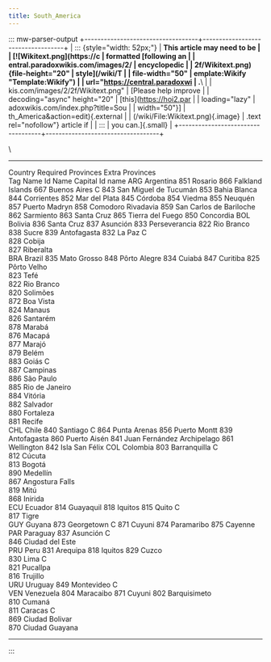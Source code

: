 ```yaml
---
title: South_America
---
```

::: mw-parser-output
+-----------------------------------+-----------------------------------+
| ::: {style="width: 52px;"}        | **This article may need to be     |
| [![Wikitext.png](https://c        | formatted [following an           |
| entral.paradoxwikis.com/images/2/ | encyclopedic                      |
| 2f/Wikitext.png){file-height="20" | style](/wiki/T                    |
| file-width="50"                   | emplate:Wikify "Template:Wikify") |
| url="https://central.paradoxwi    | .**\                              |
| kis.com/images/2/2f/Wikitext.png" | [Please help improve              |
| decoding="async" height="20"      | [this](https://hoi2.par           |
| loading="lazy"                    | adoxwikis.com/index.php?title=Sou |
| width="50"}]                      | th_America&action=edit){.external |
| (/wiki/File:Wikitext.png){.image} | .text rel="nofollow"} article if  |
| :::                               | you can.]{.small}                 |
+-----------------------------------+-----------------------------------+

\

  --------- ----------- -------------------- ----------------- --------- ----------------- ----------------------------
  Country               Required Provinces                               Extra Provinces   
  Tag       Name        Id                   Name              Capital   Id                name
  ARG       Argentina   851                  Rosario                     866               Falkland Islands
                        667                  Buenos Aires      C         843               San Miguel de Tucumán
                        853                  Bahia Blanca                844               Corrientes
                        852                  Mar del Plata               845               Córdoba
                                                                         854               Viedma
                                                                         855               Neuquén
                                                                         857               Puerto Madryn
                                                                         858               Comodoro Rivadavia
                                                                         859               San Carlos de Bariloche
                                                                         862               Sarmiento
                                                                         863               Santa Cruz
                                                                         865               Tierra del Fuego
                                                                         850               Concordia
  BOL       Bolivia     836                  Santa Cruz                  837               Asunción
                        833                  Perseverancia               822               Rio Branco
                        838                  Sucre                       839               Antofagasta
                        832                  La Paz            C                           
                        828                  Cobija                                        
                        827                  Riberalta                                     
  BRA       Brazil      835                  Mato Grosso                 848               Pôrto Alegre
                        834                  Cuiabá                      847               Curitiba
                        825                  Pôrto Velho                                   
                        823                  Tefé                                          
                        822                  Rio Branco                                    
                        820                  Solimões                                      
                        872                  Boa Vista                                     
                        824                  Manaus                                        
                        826                  Santarém                                      
                        878                  Marabá                                        
                        876                  Macapá                                        
                        877                  Marajó                                        
                        879                  Belém                                         
                        883                  Goiás             C                           
                        887                  Campinas                                      
                        886                  São Paulo                                     
                        885                  Rio de Janeiro                                
                        884                  Vitória                                       
                        882                  Salvador                                      
                        880                  Fortaleza                                     
                        881                  Recife                                        
  CHL       Chile       840                  Santiago          C         864               Punta Arenas
                        856                  Puerto Montt                839               Antofagasta
                        860                  Puerto Aisén                841               Juan Fernández Archipelago
                        861                  Wellington                  842               Isla San Félix
  COL       Colombia    803                  Barranquilla      C                           
                        812                  Cúcuta                                        
                        813                  Bogotá                                        
                        890                  Medellín                                      
                        867                  Angostura Falls                               
                        819                  Mitú                                          
                        868                  Inirida                                       
  ECU       Ecuador     814                  Guayaquil                   818               Iquitos
                        815                  Quito             C                           
                        817                  Tigre                                         
  GUY       Guyana      873                  Georgetown        C         871               Cuyuni
                                                                         874               Paramaribo
                                                                         875               Cayenne
  PAR       Paraguay    837                  Asunción          C                           
                        846                  Ciudad del Este                               
  PRU       Peru        831                  Arequipa                    818               Iquitos
                        829                  Cuzco                                         
                        830                  Lima              C                           
                        821                  Pucallpa                                      
                        816                  Trujillo                                      
  URU       Uruguay     849                  Montevideo        C                           
  VEN       Venezuela   804                  Maracaibo                   871               Cuyuni
                        802                  Barquisimeto                                  
                        810                  Cumaná                                        
                        811                  Caracas           C                           
                        869                  Ciudad Bolivar                                
                        870                  Ciudad Guayana                                
  --------- ----------- -------------------- ----------------- --------- ----------------- ----------------------------
:::
